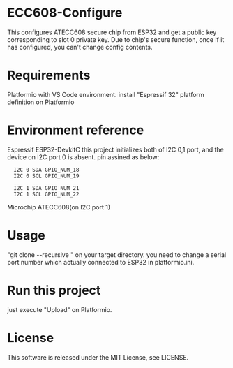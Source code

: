 # ECC608-Configure

This configures ATECC608 secure chip from ESP32 and get a public key corresponding to slot 0 private key.
Due to chip's secure function, once if it has configured, you can't change config contents.

# Requirements

  Platformio with VS Code environment.
  install "Espressif 32" platform definition on Platformio

# Environment reference
  
  Espressif ESP32-DevkitC
  this project initializes both of I2C 0,1 port, and the device on I2C port 0 is absent.
  pin assined as below:


      I2C 0 SDA GPIO_NUM_18
      I2C 0 SCL GPIO_NUM_19

      I2C 1 SDA GPIO_NUM_21
      I2C 1 SCL GPIO_NUM_22
          
  Microchip ATECC608(on I2C port 1)

# Usage

"git clone --recursive <this pages URL>" on your target directory.
you need to change a serial port number which actually connected to ESP32 in platformio.ini.

# Run this project

just execute "Upload" on Platformio. 

# License

This software is released under the MIT License, see LICENSE.
